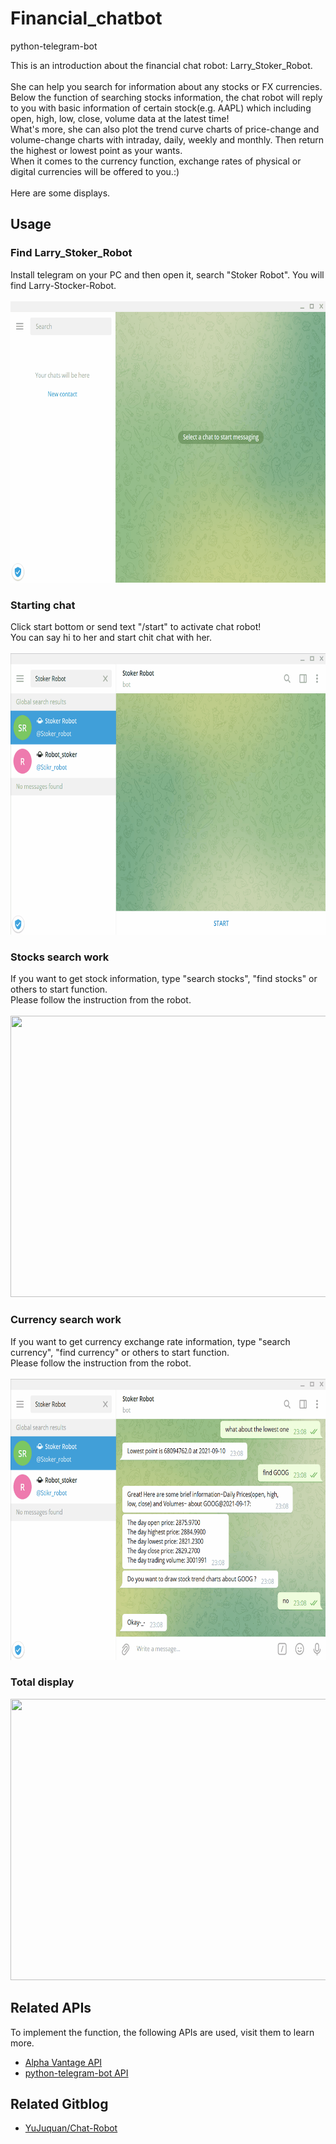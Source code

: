 # Financial_chatbot
python-telegram-bot

This is an introduction about the financial chat robot: Larry_Stoker_Robot.<br><br>
She can help you search for information about any stocks or FX currencies.<br>
Below the function of searching stocks information, the chat robot will reply to you with basic information of certain stock(e.g. AAPL) which including open, high, low, close, volume data at the latest time! <br>
What's more, she can also plot the trend curve charts of price-change and volume-change charts with intraday, daily, weekly and monthly. Then return the highest or lowest point as your wants.<br>
When it comes to the currency function, exchange rates of physical or digital currencies will be offered to you.:)<br><br>
Here are some displays.

## Usage

### Find Larry_Stoker_Robot
Install telegram on your PC and then open it, search "Stoker Robot". You will find Larry-Stocker-Robot.<br><br>
<img src="https://github.com/Larry-Wendy/Financial_chatbot/blob/main/Gif/1-searchbot.gif" width="700" height="450"/>

### Starting chat
Click start bottom or send text "/start" to activate chat robot!<br>
You can say hi to her and start chit chat with her.<br><br>
<img src="https://github.com/Larry-Wendy/Financial_chatbot/blob/main/Gif/2-chichatbot.gif" width="700" height="450"/>

### Stocks search work
If you want to get stock information, type "search stocks", "find stocks" or others to start function.<br>
Please follow the instruction from the robot.<br><br>
<img src="https://github.com/Larry-Wendy/Financial_chatbot/blob/main/Gif/3-stockwork.gif" width="700" height="450"/>

### Currency search work
If you want to get currency exchange rate information, type "search currency", "find currency" or others to start function.<br>
Please follow the instruction from the robot.<br><br>
<img src="https://github.com/Larry-Wendy/Financial_chatbot/blob/main/Gif/4-currencywork.gif" width="700" height="450"/>

### Total display
<img src="https://github.com/Larry-Wendy/Financial_chatbot/blob/main/Gif/test1--%E7%A0%82%E7%BA%B8%E8%83%8C%E9%9D%A2.gif" width="700" height="450"/>

## Related APIs
To implement the function, the following APIs are used, visit them to learn more.<br>
* [Alpha Vantage API](https://rapidapi.com/alphavantage/api/alpha-vantage/) <br>
* [python-telegram-bot API](https://github.com/python-telegram-bot/python-telegram-bot)

## Related Gitblog
* [YuJuquan/Chat-Robot](https://github.com/YuJuquan/Chat-Robot)
